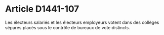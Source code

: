 # Article D1441-107

  
Les électeurs salariés et les électeurs employeurs votent dans des collèges séparés placés sous le contrôle de bureaux de vote distincts.